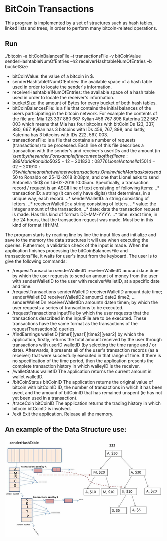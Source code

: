 # BitCoin Transactions

This program is implemented by a set of structures such as hash tables, linked lists and trees, in order to perform many bitcoin-related operations.

## Run
./bitcoin -a bitCoinBalancesFile –t transactionsFile -v bitCoinValue senderHashtableNumOfEntries –h2 receiverHashtableNumOfEntries –b bucketSize

+ bitCoinValue: the value of a bitcoin in $.
+ senderHashtable1NumOfEntries: the available space of a hash table used in order to locate the sender's information.
+ receiverHashtable1NumOfEntries: the available space of a hash table used in order to locate the receiver's information.
+ bucketSize: the amount of Bytes for every bucket of both hash tables.
+ bitCoinBalancesFile: is a file that contains the initial balances of the users participating in the bitcoin network. For example the contents of the file are:
		Mia 123 337 880 667
		Kylian 456 767 898
		Katerina 222 567 003
which means that Mia has four bitcoins with bitCoinIDs 123, 337, 880, 667. Kylian has 3 bitcoins with IDs 456, 767, 898, and lastly, Katerina has 3 bitcoins with IDs 222, 567, 003.
+ transactionsFile: is a file that contains a number of requests (transactions) to be processed. Each line of this file describes a transaction with the sender's and receiver's userIDs and the amount (in $) sent by the sender. For example if the contents of the file are:
		889 Maria Ronaldo 50 25-12-2018 20:08
		776 Lionel Antonella 150 14-02-2019 10:05
which means that we hae two transactions. One in which Maria asks to send 50$ to Ronaldo on 25-12-2018 8:08pm, and one that Lionel asks to send Antonella 150$ on 14-02-2019 10:05am.
Specifically, a transaction record / request is an ASCII line of text consisting of
following items:
..* transactionID: a string (it can only have digits) that determines, in a unique way, each record.
..* senderWalletID: a string consisting of letters.
..* receiverWalletID: a string consisting of letters.
..* value: the integer amount of the transaction.
..* date: date the transaction request is made. Has this kind of format: DD-MM-YYYY.
..* time: exact time, in the 24 hours, that the transaction request was made. Must be in this kind of format HH:MM.

The program starts by reading line by line the input files and initialize and save to the memory the data structures it will use when executing the queries. Futhermor, a validation check of the input is made.
When the application finishes processing the bitCoinBalancesFile and transactionsFile, it waits for user's input from the keyboard. The user is to give the following commands:
+ /requestTransaction senderWalletID receiverWalletID amount date time
by which the user requests to send an amount of money from the user with senderWalletID to the user with receiverWalletID, at a specific date and time.
+ /requestTransactions senderWalletID receiverWalletID amount date time;
  senderWalletID2 receiverWalletID2 amount2 date2 time2;
  ...
  senderWalletIDn receiverWalletIDn amountn daten timen;
by which the user requests a series of transactions to be executed.
+ /requestTransactions inputFile
by which the user requests that the transactions described in the inputFile are to be executed. These transactions have the same format as the transactions of the requestTransaction(s) queries. 
+ /findEarnings walletID [time1][year1][time2][year2]
by which the application, firstly, returns the total amount received by the user through transactions with userID walletID (by selecting the time range and / or date). Afterwards, it presents all of the user's transaction records (as a receiver) that were succesfully executed in that range of time. If there is no specification of the time period, then the application presents the complete transaction history in which walleyID is the receiver.
+ /walletStatus walletID
The application returns the current amount in wallet walletID.
+ /bitCoinStatus bitCoinID
The application returns the original value of bitcoin with bitCoinID ID, the number of transactions in which it has been used, and the amount of bitCoinID that has remained unspent (ie has not yet been used in a transaction).
+ /traceCoin bitCoinID
The application returns the trading history in which bitcoin bitCoinID is involved.
+ /exit
Exit the application. Release all the memory.

## An example of the Data Structure use:
![alt text](example-of-data-structures.png)


